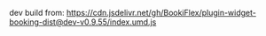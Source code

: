 dev build from: https://cdn.jsdelivr.net/gh/BookiFlex/plugin-widget-booking-dist@dev-v0.9.55/index.umd.js
